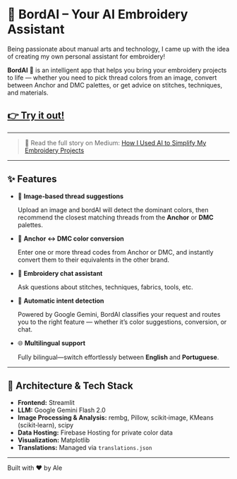 # 🧵 BordAI – Your AI Embroidery Assistant

Being passionate about manual arts and technology, I came up with the idea of creating my own personal assistant for embroidery!

**BordAI** 🤖 is an intelligent app that helps you bring your embroidery projects to life — whether you need to pick thread colors from an image, convert between Anchor and DMC palettes, or get advice on stitches, techniques, and materials.


## [👉 Try it out!](https://bordai.streamlit.app)


---

> 📖 Read the full story on Medium:
> [How I Used AI to Simplify My Embroidery Projects](https://medium.com/@alessandraalpino/how-i-used-ai-to-simplify-my-embroidery-projects-c01cdc077bfa) 


---

## ✨ Features

- 🎨 **Image‑based thread suggestions**

  Upload an image and bordAI will detect the dominant colors, then recommend the closest matching threads from the **Anchor** or **DMC** palettes.

- 🔄 **Anchor ↔ DMC color conversion**

  Enter one or more thread codes from Anchor or DMC, and instantly convert them to their equivalents in the other brand.

- 💬 **Embroidery chat assistant**

  Ask questions about stitches, techniques, fabrics, tools, etc.

- 🧠 **Automatic intent detection**

  Powered by Google Gemini, BordAI classifies your request and routes you to the right feature — whether it’s color suggestions, conversion, or chat.

- 🌐 **Multilingual support**

  Fully bilingual—switch effortlessly between **English** and **Portuguese**.

---

## 🔧 Architecture & Tech Stack

- **Frontend:** Streamlit
- **LLM:** Google Gemini Flash 2.0
- **Image Processing & Analysis:** rembg, Pillow, scikit‑image, KMeans (scikit‑learn), scipy
- **Data Hosting:** Firebase Hosting for private color data
- **Visualization:** Matplotlib
- **Translations:** Managed via `translations.json`

---

Built with ❤️ by Ale
